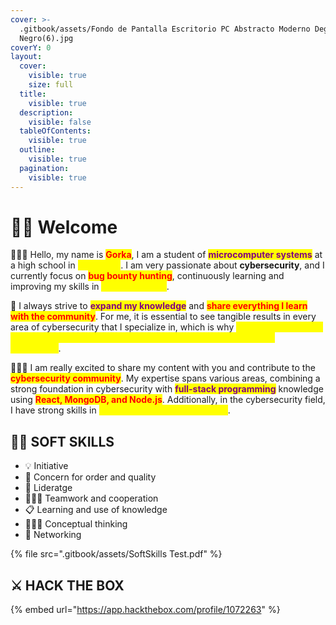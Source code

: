 ```yaml
---
cover: >-
  .gitbook/assets/Fondo de Pantalla Escritorio PC Abstracto Moderno Degradado
  Negro(6).jpg
coverY: 0
layout:
  cover:
    visible: true
    size: full
  title:
    visible: true
  description:
    visible: false
  tableOfContents:
    visible: true
  outline:
    visible: true
  pagination:
    visible: true
---
```


# 🦹‍♂️ Welcome

🕵🏻‍♂️ Hello, my name is <mark style="color:red;">**Gorka**</mark>, I am a student of <mark style="color:purple;">**microcomputer systems**</mark> at a high school in <mark style="color:yellow;">**Barcelona**</mark>. I am very passionate about **cybersecurity**, and I currently focus on <mark style="color:red;">**bug bounty hunting**</mark>, continuously learning and improving my skills in <mark style="color:yellow;">**ethical hacking**</mark>.

🧠 I always strive to <mark style="color:purple;">**expand my knowledge**</mark> and <mark style="color:red;">**share everything I learn with the community**</mark>. For me, it is essential to see tangible results in every area of cybersecurity that I specialize in, which is why               <mark style="color:yellow;">**I constantly work on improving my skills and demonstrating them through practical experience**</mark>.

👨🏻‍💻 I am really excited to share my content with you and contribute to the <mark style="color:red;">**cybersecurity community**</mark>. My expertise spans various areas, combining a strong foundation in cybersecurity with <mark style="color:purple;">**full-stack programming**</mark> knowledge using <mark style="color:red;">**React, MongoDB, and Node.js**</mark>. Additionally, in the cybersecurity field, I have strong skills in <mark style="color:yellow;">**Python, Go and Bash scripting**</mark>.

## 🧑‍💼  SOFT SKILLS

* 💡 Initiative
* 💎 Concern for order and quality
* &#x20;🏹 Lideratge
* 👨🏻‍💻 Teamwork and cooperation
* 📋 Learning and use of knowledge
* 🧏🏻‍♂️ Conceptual thinking
* 🛜 Networking

{% file src=".gitbook/assets/SoftSkills Test.pdf" %}

## ⚔️  HACK THE BOX

{% embed url="https://app.hackthebox.com/profile/1072263" %}
